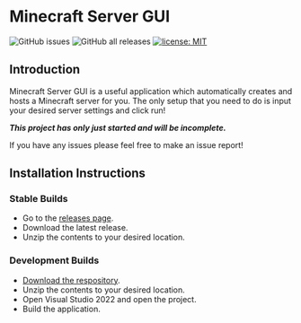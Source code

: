# Minecraft Server GUI
![GitHub issues](https://img.shields.io/github/issues/Soniczac7/Minecraft-Server-GUI) ![GitHub all releases](https://img.shields.io/github/downloads/Soniczac7/Minecraft-Server-GUI/total) [![license: MIT](https://img.shields.io/badge/License-MIT-yellow.svg)](https://opensource.org/licenses/MIT)
## Introduction
Minecraft Server GUI is a useful application which automatically creates and hosts a Minecraft server for you.
The only setup that you need to do is input your desired server settings and click run!

***This project has only just started and will be incomplete.***

If you have any issues please feel free to make an issue report!

## Installation Instructions

### Stable Builds
* Go to the [releases page](https://github.com/Soniczac7/Minecraft-Server-GUI/releases).
* Download the latest release.
* Unzip the contents to your desired location.

### Development Builds
* [Download the respository](https://github.com/Soniczac7/Minecraft-Server-GUI/archive/refs/heads/master.zip).
* Unzip the contents to your desired location.
* Open Visual Studio 2022 and open the project.
* Build the application.
